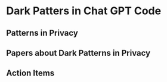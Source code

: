 # Dark Patters in Chat GPT Code

## Patterns in Privacy

## Papers about Dark Patterns in Privacy

## Action Items